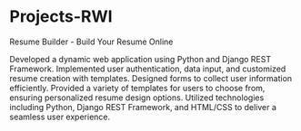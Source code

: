# Projects-RWI
Resume Builder - Build Your Resume Online

Developed a dynamic web application using Python and Django REST Framework.
Implemented user authentication, data input, and customized resume creation with templates.
Designed forms to collect user information efficiently.
Provided a variety of templates for users to choose from, ensuring personalized resume design options.
Utilized technologies including Python, Django REST Framework, and HTML/CSS to deliver a seamless user experience.
